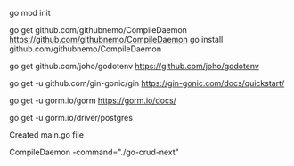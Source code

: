 go mod init

go get github.com/githubnemo/CompileDaemon
https://github.com/githubnemo/CompileDaemon
go install github.com/githubnemo/CompileDaemon

go get github.com/joho/godotenv
https://github.com/joho/godotenv

 go get -u github.com/gin-gonic/gin
 https://gin-gonic.com/docs/quickstart/

 go get -u gorm.io/gorm
 https://gorm.io/docs/

 go get -u gorm.io/driver/postgres

 Created main.go file

 CompileDaemon -command="./go-crud-next"
